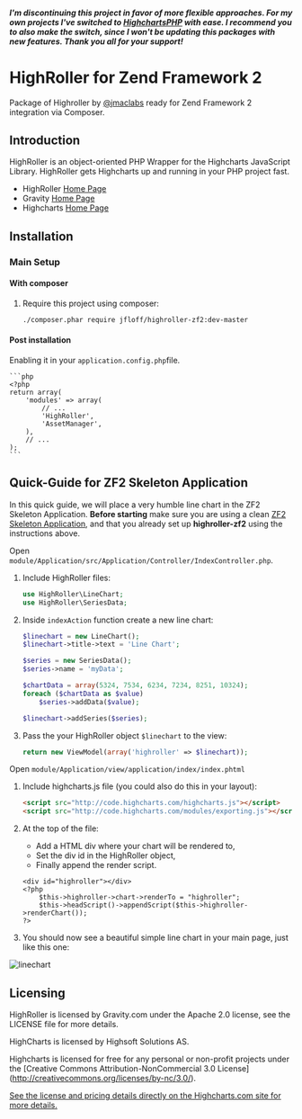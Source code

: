 ##### I'm discontinuing this project in favor of more flexible approaches. For my own projects I've switched to [HighchartsPHP](https://github.com/ghunti/HighchartsPHP) with ease. I recommend you to also make the switch, since I won't be updating this packages with new features. Thank you all for your support!


HighRoller for Zend Framework 2
=======

Package of Highroller by [@jmaclabs](https://twitter.com/#!/JMACLABS) ready for Zend Framework 2 integration via Composer.

Introduction
------------
HighRoller is an object-oriented PHP Wrapper for the Highcharts JavaScript Library.
HighRoller gets Highcharts up and running in your PHP project fast.
* HighRoller [Home Page](http://highroller.io)
* Gravity [Home Page](http://gravity.com)
* Highcharts [Home Page](http://www.highcharts.com/)


Installation
------------

### Main Setup

#### With composer

1. Require this project using composer:

    ```sh
    ./composer.phar require jfloff/highroller-zf2:dev-master
    ```

#### Post installation

Enabling it in your `application.config.php`file.

    ```php
    <?php
    return array(
        'modules' => array(
            // ...
            'HighRoller',
            'AssetManager',
        ),
        // ...
    );
    ```

Quick-Guide for ZF2 Skeleton Application
------------
In this quick guide, we will place a very humble line chart in the ZF2 Skeleton Application.
**Before starting** make sure you are using a clean [ZF2 Skeleton Application](), and that you already set up **highroller-zf2** using the instructions above.

Open `module/Application/src/Application/Controller/IndexController.php`.

1. Include HighRoller files:
    ```php
    use HighRoller\LineChart;
    use HighRoller\SeriesData;
    ```

2. Inside `indexAction` function create a new line chart:
    ```php
    $linechart = new LineChart();
    $linechart->title->text = 'Line Chart';

    $series = new SeriesData();
    $series->name = 'myData';

    $chartData = array(5324, 7534, 6234, 7234, 8251, 10324);
    foreach ($chartData as $value)
        $series->addData($value);

    $linechart->addSeries($series);
    ```

3. Pass the your HighRoller object `$linechart` to the view:
    ```php
    return new ViewModel(array('highroller' => $linechart));
    ```

Open `module/Application/view/application/index/index.phtml`

1. Include highcharts.js file (you could also do this in your layout):
    ```html
    <script src="http://code.highcharts.com/highcharts.js"></script>
    <script src="http://code.highcharts.com/modules/exporting.js"></script>
    ```

2. At the top of the file:
    * Add a HTML div where your chart will be rendered to,
    * Set the div id in the HighRoller object,
    * Finally append the render script.

    ```phtml
    <div id="highroller"></div>
    <?php
        $this->highroller->chart->renderTo = "highroller";
        $this->headScript()->appendScript($this->highroller->renderChart());
    ?>
    ```

3. You should now see a beautiful simple line chart in your main page, just like this one:

![linechart](http://i.imgur.com/IXGd7.png)


Licensing
------------
HighRoller is licensed by Gravity.com under the Apache 2.0 license, see the LICENSE file for more details.

HighCharts is licensed by Highsoft Solutions AS.

Highcharts is licensed for free for any personal or non-profit projects under the [Creative Commons Attribution-NonCommercial
3.0 License] (http://creativecommons.org/licenses/by-nc/3.0/).

[See the license and pricing details directly on the Highcharts.com site for more details.](http://www.highcharts.com/license)
